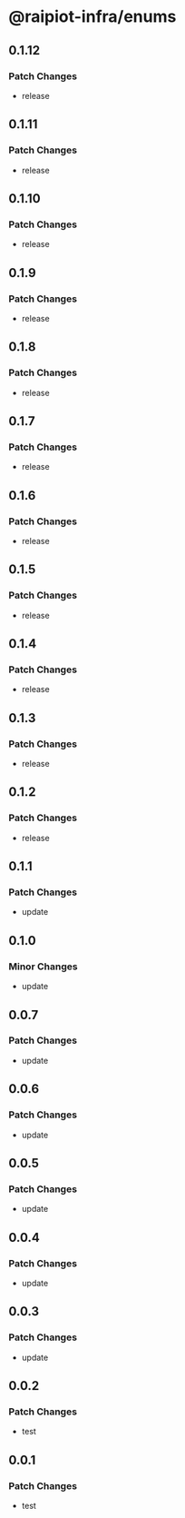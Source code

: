# @raipiot-infra/enums

## 0.1.12

### Patch Changes

- release

## 0.1.11

### Patch Changes

- release

## 0.1.10

### Patch Changes

- release

## 0.1.9

### Patch Changes

- release

## 0.1.8

### Patch Changes

- release

## 0.1.7

### Patch Changes

- release

## 0.1.6

### Patch Changes

- release

## 0.1.5

### Patch Changes

- release

## 0.1.4

### Patch Changes

- release

## 0.1.3

### Patch Changes

- release

## 0.1.2

### Patch Changes

- release

## 0.1.1

### Patch Changes

- update

## 0.1.0

### Minor Changes

- update

## 0.0.7

### Patch Changes

- update

## 0.0.6

### Patch Changes

- update

## 0.0.5

### Patch Changes

- update

## 0.0.4

### Patch Changes

- update

## 0.0.3

### Patch Changes

- update

## 0.0.2

### Patch Changes

- test

## 0.0.1

### Patch Changes

- test
